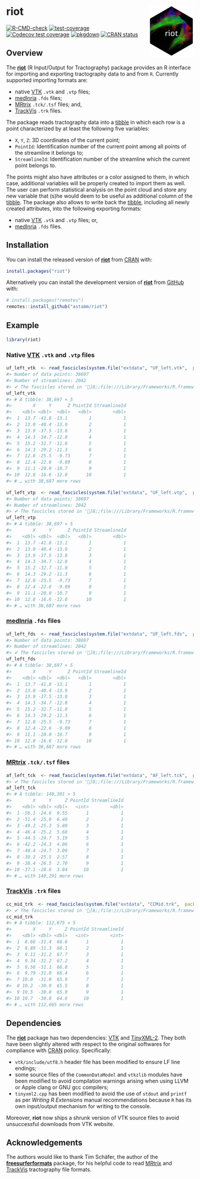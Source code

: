 
<!-- README.md is generated from README.Rmd. Please edit that file -->

# riot <img src="man/figures/logo.png" align="right" height="139" />

<!-- badges: start -->

[![R-CMD-check](https://github.com/astamm/riot/workflows/R-CMD-check/badge.svg)](https://github.com/astamm/riot/actions)
[![test-coverage](https://github.com/astamm/riot/workflows/test-coverage/badge.svg)](https://github.com/astamm/riot/actions)
[![Codecov test
coverage](https://codecov.io/gh/astamm/riot/branch/master/graph/badge.svg)](https://app.codecov.io/gh/astamm/riot?branch=master)
[![pkgdown](https://github.com/astamm/riot/workflows/pkgdown/badge.svg)](https://github.com/astamm/riot/actions)
[![CRAN
status](https://www.r-pkg.org/badges/version/riot)](https://CRAN.R-project.org/package=riot)
<!-- badges: end -->

## Overview

The [**riot**](https://astamm.github.io/riot/) (R Input/Output for
Tractography) package provides an R interface for importing and
exporting tractography data to and from `R`. Currently supported
importing formats are:

- native [VTK](https://vtk.org) `.vtk` and `.vtp` files;
- [medInria](https://med.inria.fr) `.fds` files;
- [MRtrix](https://mrtrix.readthedocs.io/en/latest/getting_started/image_data.html)
  `.tck/.tsf` files; and,
- [TrackVis](http://trackvis.org/docs/?subsect=fileformat) `.trk` files.

The package reads tractography data into a
[tibble](https://tibble.tidyverse.org) in which each row is a point
characterized by at least the following five variables:

- `X`, `Y`, `Z`: 3D coordinates of the current point;
- `PointId`: Identification number of the current point among all points
  of the streamline it belongs to;
- `StreamlineId`: Identification number of the streamline which the
  current point belongs to.

The points might also have attributes or a color assigned to them, in
which case, additional variables will be properly created to import them
as well. The user can perform statistical analysis on the point cloud
and store any new variable that (s)he would deem to be useful as
additional column of the [tibble](https://tibble.tidyverse.org). The
package also allows to write back the
[tibble](https://tibble.tidyverse.org), including all newly created
attributes, into the following exporting formats:

- native [VTK](https://vtk.org) `.vtk` and `.vtp` files; or,
- [medInria](https://med.inria.fr) `.fds` files.

## Installation

You can install the released version of
[**riot**](https://astamm.github.io/riot/) from
[CRAN](https://cran.r-project.org) with:

``` r
install.packages("riot")
```

Alternatively you can install the development version of
[**riot**](https://astamm.github.io/riot/) from
[GitHub](https://github.com/) with:

``` r
# install.packages("remotes")
remotes::install_github("astamm/riot")
```

## Example

``` r
library(riot)
```

### Native [VTK](https://vtk.org) `.vtk` and `.vtp` files

``` r
uf_left_vtk  <- read_fascicles(system.file("extdata", "UF_left.vtk",  package = "riot"))
#> Number of data points: 38697
#> Number of streamlines: 2042
#> ✔ The fascicles stored in ']8;;file:///Library/Frameworks/R.framework/Versions/4.2-arm64/Resources/library/riot/extdata/UF_left.vtk/Library/Frameworks/R.framework/Versions/4.2-arm64/Resources/library/riot/extdata/UF_left.vtk]8;;' have been successfully imported.
uf_left_vtk
#> # A tibble: 38,697 × 5
#>        X     Y      Z PointId StreamlineId
#>    <dbl> <dbl>  <dbl>   <dbl>        <dbl>
#>  1  13.7 -41.8 -13.1        1            1
#>  2  13.0 -40.4 -13.9        2            1
#>  3  13.9 -37.5 -13.8        3            1
#>  4  14.3 -34.7 -12.8        4            1
#>  5  15.2 -32.7 -11.8        5            1
#>  6  14.3 -29.2 -11.3        6            1
#>  7  12.8 -25.5  -9.73       7            1
#>  8  12.4 -22.6  -9.89       8            1
#>  9  11.1 -20.0 -10.7        9            1
#> 10  12.8 -16.6 -12.8       10            1
#> # … with 38,687 more rows
```

``` r
uf_left_vtp  <- read_fascicles(system.file("extdata", "UF_left.vtp",  package = "riot"))
#> Number of data points: 38697
#> Number of streamlines: 2042
#> ✔ The fascicles stored in ']8;;file:///Library/Frameworks/R.framework/Versions/4.2-arm64/Resources/library/riot/extdata/UF_left.vtp/Library/Frameworks/R.framework/Versions/4.2-arm64/Resources/library/riot/extdata/UF_left.vtp]8;;' have been successfully imported.
uf_left_vtp
#> # A tibble: 38,697 × 5
#>        X     Y      Z PointId StreamlineId
#>    <dbl> <dbl>  <dbl>   <dbl>        <dbl>
#>  1  13.7 -41.8 -13.1        1            1
#>  2  13.0 -40.4 -13.9        2            1
#>  3  13.9 -37.5 -13.8        3            1
#>  4  14.3 -34.7 -12.8        4            1
#>  5  15.2 -32.7 -11.8        5            1
#>  6  14.3 -29.2 -11.3        6            1
#>  7  12.8 -25.5  -9.73       7            1
#>  8  12.4 -22.6  -9.89       8            1
#>  9  11.1 -20.0 -10.7        9            1
#> 10  12.8 -16.6 -12.8       10            1
#> # … with 38,687 more rows
```

### [medInria](https://med.inria.fr) `.fds` files

``` r
uf_left_fds  <- read_fascicles(system.file("extdata", "UF_left.fds",  package = "riot"))
#> Number of data points: 38697
#> Number of streamlines: 2042
#> ✔ The fascicles stored in ']8;;file:///Library/Frameworks/R.framework/Versions/4.2-arm64/Resources/library/riot/extdata/UF_left.fds/Library/Frameworks/R.framework/Versions/4.2-arm64/Resources/library/riot/extdata/UF_left.fds]8;;' have been successfully imported.
uf_left_fds
#> # A tibble: 38,697 × 5
#>        X     Y      Z PointId StreamlineId
#>    <dbl> <dbl>  <dbl>   <dbl>        <dbl>
#>  1  13.7 -41.8 -13.1        1            1
#>  2  13.0 -40.4 -13.9        2            1
#>  3  13.9 -37.5 -13.8        3            1
#>  4  14.3 -34.7 -12.8        4            1
#>  5  15.2 -32.7 -11.8        5            1
#>  6  14.3 -29.2 -11.3        6            1
#>  7  12.8 -25.5  -9.73       7            1
#>  8  12.4 -22.6  -9.89       8            1
#>  9  11.1 -20.0 -10.7        9            1
#> 10  12.8 -16.6 -12.8       10            1
#> # … with 38,687 more rows
```

### [MRtrix](https://mrtrix.readthedocs.io/en/latest/getting_started/image_data.html) `.tck/.tsf` files

``` r
af_left_tck  <- read_fascicles(system.file("extdata", "AF_left.tck",  package = "riot"))
#> ✔ The fascicles stored in ']8;;file:///Library/Frameworks/R.framework/Versions/4.2-arm64/Resources/library/riot/extdata/AF_left.tck/Library/Frameworks/R.framework/Versions/4.2-arm64/Resources/library/riot/extdata/AF_left.tck]8;;' have been successfully imported.
af_left_tck
#> # A tibble: 140,301 × 5
#>        X     Y     Z PointId StreamlineId
#>    <dbl> <dbl> <dbl>   <int>        <dbl>
#>  1 -56.1 -24.6  9.55       1            1
#>  2 -51.4 -25.0  6.49       2            1
#>  3 -49.2 -25.3  5.80       3            1
#>  4 -46.4 -25.2  5.68       4            1
#>  5 -44.5 -24.7  5.19       5            1
#>  6 -42.2 -24.3  4.06       6            1
#>  7 -40.4 -24.7  3.09       7            1
#>  8 -39.2 -25.5  2.57       8            1
#>  9 -38.4 -26.5  2.70       9            1
#> 10 -37.1 -28.6  3.84      10            1
#> # … with 140,291 more rows
```

### [TrackVis](http://trackvis.org/docs/?subsect=fileformat) `.trk` files

``` r
cc_mid_trk  <- read_fascicles(system.file("extdata", "CCMid.trk",  package = "riot"))
#> ✔ The fascicles stored in ']8;;file:///Library/Frameworks/R.framework/Versions/4.2-arm64/Resources/library/riot/extdata/CCMid.trk/Library/Frameworks/R.framework/Versions/4.2-arm64/Resources/library/riot/extdata/CCMid.trk]8;;' have been successfully imported.
cc_mid_trk
#> # A tibble: 112,675 × 5
#>        X     Y     Z PointId StreamlineId
#>    <dbl> <dbl> <dbl>   <int>        <int>
#>  1  8.66 -31.4  68.6       1            1
#>  2  8.89 -31.3  68.1       2            1
#>  3  9.11 -31.2  67.7       3            1
#>  4  9.34 -31.2  67.2       4            1
#>  5  9.56 -31.1  66.8       5            1
#>  6  9.79 -31.0  66.4       6            1
#>  7 10.0  -31.0  65.9       7            1
#>  8 10.2  -30.9  65.5       8            1
#>  9 10.5  -30.8  65.0       9            1
#> 10 10.7  -30.8  64.6      10            1
#> # … with 112,665 more rows
```

## Dependencies

The [**riot**](https://astamm.github.io/riot/) package has two
dependencies: [VTK](https://vtk.org/) and
[TinyXML-2](https://github.com/leethomason/tinyxml2). They both have
been slightly altered with respect to the original softwares for
compliance with [CRAN](https://cran.r-project.org) policy. Specifically:

- `vtk/include/utf8.h` header file has been modified to ensure LF line
  endings;
- some source files of the `CommonDataModel` and `vtkzlib` modules have
  been modified to avoid compilation warnings arising when using LLVM or
  Apple clang or GNU gcc compilers;
- `tinyxml2.cpp` has been modified to avoid the use of `stdout` and
  `printf` as per *Writing R Extensions* manual recommendations because
  `R` has its own input/output mechanism for writing to the console.

Moreover, **riot** now ships a shrunk version of VTK source files to
avoid unsuccessful downloads from VTK website.

## Acknowledgements

The authors would like to thank Tim Schäfer, the author of the
[**freesurferformats**](https://CRAN.R-project.org/package=freesurferformats)
package, for his helpful code to read
[MRtrix](https://mrtrix.readthedocs.io/en/latest/getting_started/image_data.html)
and [TrackVis](http://trackvis.org/docs/?subsect=fileformat)
tractography file formats.

